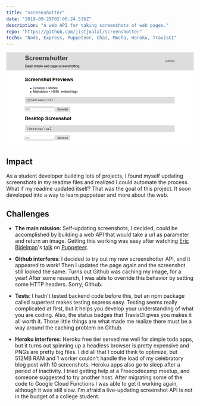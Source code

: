 ```yaml
---
title: "Screenshotter"
date: "2019-09-29T02:00:24.536Z"
description: "A web API for taking screenshots of web pages."
repo: "https://github.com/jistjoalal/screenshotter"
techs: "Node, Express, Puppeteer, Chai, Mocha, Heroku, TravisCI"
---
```


[![screenshotter](./screenshotter.png)](https://jist-screenshotter.herokuapp.com/)

## Impact

As a student developer building lots of projects, I found myself updating screenshots in my readme files and realized I could automate the process. What if my readme updated itself? That was the goal of this project. It soon developed into a way to learn puppeteer and more about the web.

## Challenges

- **The main mission**: Self-updating screenshots, I decided, could be accomplished by building a web API that would take a url as parameter and return an image. Getting this working was easy after watching [Eric Bidelman](https://github.com/ebidel)'s [talk](https://www.youtube.com/watch?v=lhZOFUY1weo) on [Puppeteer](https://pptr.dev).

- **Github interferes**: I decided to try out my new screenshotter API, and it appeared to work! Then I updated the page again and the screenshot still looked the same. Turns out Github was caching my image, for a year! After some research, I was able to override this behavior by setting some HTTP headers. Sorry, Github.

- **Tests**: I hadn't tested backend code before this, but an npm package called supertest makes testing express easy. Testing seems really complicated at first, but it helps you develop your understanding of what you are coding. Also, the status badges that TravisCI gives you makes it all worth it. Those little things are what made me realize there must be a way around the caching problem on Github.

- **Heroku interferes**: Heroku free tier served me well for simple todo apps, but it turns out spinning up a headless browser is pretty expensive and PNGs are pretty big files. I did all that I could think to optimize, but 512MB RAM and 1 worker couldn't handle the load of my celebratory blog post with 10 screenshots. Heroku apps also go to sleep after a period of inactivity. I tried getting help at a Freecodecamp meetup, and someone suggested to try another host. After migrating some of the code to Google Cloud Functions I was able to get it working again, although it was still slow. I'm afraid a live-updating screenshot API is not in the budget of a college student.
